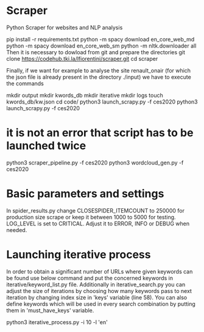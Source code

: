 # Scraper
Python Scraper for websites and NLP analysis

pip install -r requirements.txt
python -m spacy download en_core_web_md
python -m spacy download en_core_web_sm
python -m nltk.downloader all
Then it is necessary to dowload from git and prepare the directories
git clone https://codehub.tki.la/lfiorentini/scraper.git
cd scraper

Finally, if we want for example to analyse the site renault_onair (for which the json file is already present in the directory ./input) we have to execute the commands

mkdir output
mkdir kwords_db
mkdir iterative
mkdir logs
touch kwords_db/kw.json
cd code/
python3 launch_scrapy.py -f ces2020
python3 launch_scrapy.py -f ces2020
# it is not an error that script has to be launched twice
python3 scraper_pipeline.py -f ces2020
python3 wordcloud_gen.py -f ces2020

# Basic parameters and settings
In spider_results.py
change CLOSESPIDER_ITEMCOUNT to 250000 for production size scrape or keep it
between 1000 to 5000 for testing.
LOG_LEVEL is set to CRITICAL. Adjust it to ERROR, INFO or DEBUG when needed.

# Launching iterative process
In order to obtain a significant number of URLs where given keywords
can be found use below command and put the concerned keywords in
iterative/keyword_list.py file. Additionally in iterative_search.py you can
adjust the size of iterations by choosing how many keywords pass to next
iteration by changing index size in 'keys' variable (line 58). You can also
define keywords which will be used in every search combination by putting them
in 'must_have_keys' variable.

python3 iterative_process.py -i 10 -l 'en'
